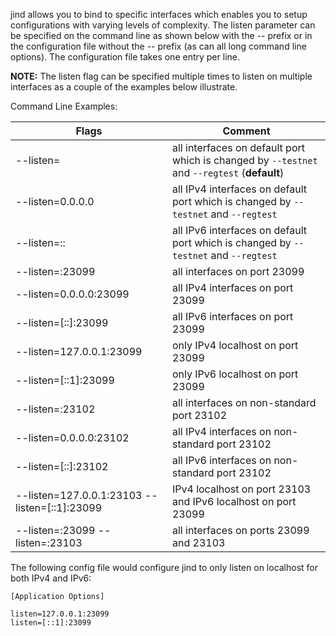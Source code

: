jind allows you to bind to specific interfaces which enables you to setup
configurations with varying levels of complexity.  The listen parameter can be
specified on the command line as shown below with the -- prefix or in the
configuration file without the -- prefix (as can all long command line options).
The configuration file takes one entry per line.

**NOTE:** The listen flag can be specified multiple times to listen on multiple
interfaces as a couple of the examples below illustrate.

Command Line Examples:

|Flags|Comment|
|----------|------------|
|--listen=|all interfaces on default port which is changed by `--testnet` and `--regtest` (**default**)|
|--listen=0.0.0.0|all IPv4 interfaces on default port which is changed by `--testnet` and `--regtest`|
|--listen=::|all IPv6 interfaces on default port which is changed by `--testnet` and `--regtest`|
|--listen=:23099|all interfaces on port 23099|
|--listen=0.0.0.0:23099|all IPv4 interfaces on port 23099|
|--listen=[::]:23099|all IPv6 interfaces on port 23099|
|--listen=127.0.0.1:23099|only IPv4 localhost on port 23099|
|--listen=[::1]:23099|only IPv6 localhost on port 23099|
|--listen=:23102|all interfaces on non-standard port 23102|
|--listen=0.0.0.0:23102|all IPv4 interfaces on non-standard port 23102|
|--listen=[::]:23102|all IPv6 interfaces on non-standard port 23102|
|--listen=127.0.0.1:23103 --listen=[::1]:23099|IPv4 localhost on port 23103 and IPv6 localhost on port 23099|
|--listen=:23099 --listen=:23103|all interfaces on ports 23099 and 23103|

The following config file would configure jind to only listen on localhost for both IPv4 and IPv6:

```text
[Application Options]

listen=127.0.0.1:23099
listen=[::1]:23099
```
